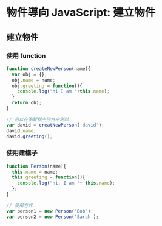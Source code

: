 # 物件導向 JavaScript: 建立物件

## 建立物件

### 使用 function

```javascript
function createNewPerson(name){
  var obj = {};
  obj.name = name;
  obj.greeting = function(){
    console.log("hi I am "+this.name);
  }
  return obj;
}

// 可以在瀏覽器主控台中測試
var david = creatNewPerson('david');
david.name;
david.greeting();
```

### 使用建構子

```javascript
function Person(name){
  this.name = name;
  this.greeting = function(){
    console.log("hi, I am "+ this.name);
  };
}

// 使用方式
var person1 = new Person('Bob');
var person2 = new Person('Sarah');
```

